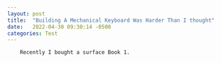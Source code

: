 ```yaml
---
layout: post
title:  "Building A Mechanical Keyboard Was Harder Than I thought"
date:   2022-04-30 09:30:14 -0500
categories: Test
---
```

		Recently I bought a surface Book 1.